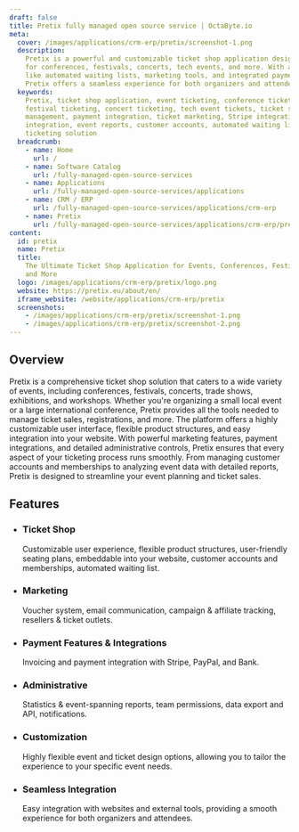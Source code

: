 ```yaml
---
draft: false
title: Pretix fully managed open source service | OctaByte.io
meta:
  cover: /images/applications/crm-erp/pretix/screenshot-1.png
  description:
    Pretix is a powerful and customizable ticket shop application designed
    for conferences, festivals, concerts, tech events, and more. With advanced features
    like automated waiting lists, marketing tools, and integrated payment options,
    Pretix offers a seamless experience for both organizers and attendees.
  keywords:
    Pretix, ticket shop application, event ticketing, conference ticketing,
    festival ticketing, concert ticketing, tech event tickets, ticket sales, event
    management, payment integration, ticket marketing, Stripe integration, PayPal
    integration, event reports, customer accounts, automated waiting list, customizable
    ticketing solution
  breadcrumb:
    - name: Home
      url: /
    - name: Software Catalog
      url: /fully-managed-open-source-services
    - name: Applications
      url: /fully-managed-open-source-services/applications
    - name: CRM / ERP
      url: /fully-managed-open-source-services/applications/crm-erp
    - name: Pretix
      url: /fully-managed-open-source-services/applications/crm-erp/pretix
content:
  id: pretix
  name: Pretix
  title:
    The Ultimate Ticket Shop Application for Events, Conferences, Festivals,
    and More
  logo: /images/applications/crm-erp/pretix/logo.png
  website: https://pretix.eu/about/en/
  iframe_website: /website/applications/crm-erp/pretix
  screenshots:
    - /images/applications/crm-erp/pretix/screenshot-1.png
    - /images/applications/crm-erp/pretix/screenshot-2.png
---
```


## Overview

Pretix is a comprehensive ticket shop solution that caters to a wide variety of events, including conferences, festivals, concerts, trade shows, exhibitions, and workshops. Whether you're organizing a small local event or a large international conference, Pretix provides all the tools needed to manage ticket sales, registrations, and more. The platform offers a highly customizable user interface, flexible product structures, and easy integration into your website. With powerful marketing features, payment integrations, and detailed administrative controls, Pretix ensures that every aspect of your ticketing process runs smoothly. From managing customer accounts and memberships to analyzing event data with detailed reports, Pretix is designed to streamline your event planning and ticket sales.

## Features

- ### Ticket Shop

  Customizable user experience, flexible product structures, user-friendly seating plans, embeddable into your website, customer accounts and memberships, automated waiting list.

- ### Marketing

  Voucher system, email communication, campaign & affiliate tracking, resellers & ticket outlets.

- ### Payment Features & Integrations

  Invoicing and payment integration with Stripe, PayPal, and Bank.

- ### Administrative

  Statistics & event-spanning reports, team permissions, data export and API, notifications.

- ### Customization

  Highly flexible event and ticket design options, allowing you to tailor the experience to your specific event needs.

- ### Seamless Integration

  Easy integration with websites and external tools, providing a smooth experience for both organizers and attendees.
